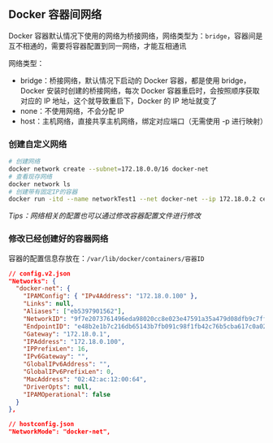 ## Docker 容器间网络

Docker 容器默认情况下使用的网络为桥接网络，网络类型为：`bridge`，容器间是互不相通的，需要将容器配置到同一网络，才能互相通讯

网络类型：

- bridge：桥接网络，默认情况下启动的 Docker 容器，都是使用 bridge，Docker 安装时创建的桥接网络，每次 Docker 容器重启时，会按照顺序获取对应的 IP 地址，这个就导致重启下，Docker 的 IP 地址就变了
- none：不使用网络，不会分配 IP
- host：主机网络，直接共享主机网络，绑定对应端口（无需使用 -p 进行映射）

### 创建自定义网络

```bash
# 创建网络
docker network create --subnet=172.18.0.0/16 docker-net
# 查看现存网络
docker network ls
# 创建带有固定IP的容器
docker run -itd --name networkTest1 --net docker-net --ip 172.18.0.2 centos:latest /bin/bash
```

_Tips：网络相关的配置也可以通过修改容器配置文件进行修改_

### 修改已经创建好的容器网络

容器的配置信息存放在：`/var/lib/docker/containers/容器ID`

```json
// config.v2.json
"Networks": {
  "docker-net": {
    "IPAMConfig": { "IPv4Address": "172.18.0.100" },
    "Links": null,
    "Aliases": ["eb5397901562"],
    "NetworkID": "9f7e2073761496eda98020cc8e023e47591a35a479d08dfb9c7ffc689d78f2e9",
    "EndpointID": "e48b2e1b7c216db65143b7fb091c98f1fb42c76b5cba617c0a02d85afbfe00d2",
    "Gateway": "172.18.0.1",
    "IPAddress": "172.18.0.100",
    "IPPrefixLen": 16,
    "IPv6Gateway": "",
    "GlobalIPv6Address": "",
    "GlobalIPv6PrefixLen": 0,
    "MacAddress": "02:42:ac:12:00:64",
    "DriverOpts": null,
    "IPAMOperational": false
  }
},

// hostconfig.json
"NetworkMode": "docker-net",
```
